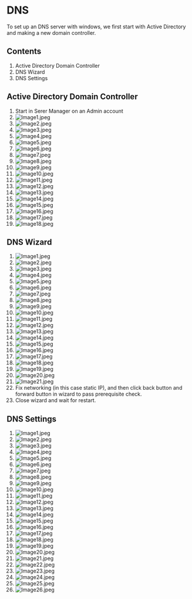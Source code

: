 # DNS
To set up an DNS server with windows, we first start with Active Directory and making a new domain controller.

## Contents
1. Active Directory Domain Controller
2. DNS Wizard
3. DNS Settings

## Active Directory Domain Controller
1. Start in Serer Manager on an Admin account
2. ![Image1.jpeg](Assets%2FADandDNS%2FDNSpart1%2FImage1.jpeg)
3. ![Image2.jpeg](Assets%2FADandDNS%2FDNSpart1%2FImage2.jpeg)
4. ![Image3.jpeg](Assets%2FADandDNS%2FDNSpart1%2FImage3.jpeg)
5. ![Image4.jpeg](Assets%2FADandDNS%2FDNSpart1%2FImage4.jpeg)
6. ![Image5.jpeg](Assets%2FADandDNS%2FDNSpart1%2FImage5.jpeg)
7. ![Image6.jpeg](Assets%2FADandDNS%2FDNSpart1%2FImage6.jpeg)
8. ![Image7.jpeg](Assets%2FADandDNS%2FDNSpart1%2FImage7.jpeg)
9. ![Image8.jpeg](Assets%2FADandDNS%2FDNSpart1%2FImage8.jpeg)
10. ![Image9.jpeg](Assets%2FADandDNS%2FDNSpart1%2FImage9.jpeg)
11. ![Image10.jpeg](Assets%2FADandDNS%2FDNSpart1%2FImage10.jpeg)
12. ![Image11.jpeg](Assets%2FADandDNS%2FDNSpart1%2FImage11.jpeg)
13. ![Image12.jpeg](Assets%2FADandDNS%2FDNSpart1%2FImage12.jpeg)
14. ![Image13.jpeg](Assets%2FADandDNS%2FDNSpart1%2FImage13.jpeg)
15. ![Image14.jpeg](Assets%2FADandDNS%2FDNSpart1%2FImage14.jpeg)
16. ![Image15.jpeg](Assets%2FADandDNS%2FDNSpart1%2FImage15.jpeg)
17. ![Image16.jpeg](Assets%2FADandDNS%2FDNSpart1%2FImage16.jpeg)
18. ![Image17.jpeg](Assets%2FADandDNS%2FDNSpart1%2FImage17.jpeg)
19. ![Image18.jpeg](Assets%2FADandDNS%2FDNSpart1%2FImage18.jpeg)

## DNS Wizard
1. ![Image1.jpeg](Assets%2FADandDNS%2FDNSpart2%2FImage1.jpeg)
2. ![Image2.jpeg](Assets%2FADandDNS%2FDNSpart2%2FImage2.jpeg)
3. ![Image3.jpeg](Assets%2FADandDNS%2FDNSpart2%2FImage3.jpeg)
4. ![Image4.jpeg](Assets%2FADandDNS%2FDNSpart2%2FImage4.jpeg)
5. ![Image5.jpeg](Assets%2FADandDNS%2FDNSpart2%2FImage5.jpeg)
6. ![Image6.jpeg](Assets%2FADandDNS%2FDNSpart2%2FImage6.jpeg)
7. ![Image7.jpeg](Assets%2FADandDNS%2FDNSpart2%2FImage7.jpeg)
8. ![Image8.jpeg](Assets%2FADandDNS%2FDNSpart2%2FImage8.jpeg)
9. ![Image9.jpeg](Assets%2FADandDNS%2FDNSpart2%2FImage9.jpeg)
10. ![Image10.jpeg](Assets%2FADandDNS%2FDNSpart2%2FImage10.jpeg)
11. ![Image11.jpeg](Assets%2FADandDNS%2FDNSpart2%2FImage11.jpeg)
12. ![Image12.jpeg](Assets%2FADandDNS%2FDNSpart2%2FImage12.jpeg)
13. ![Image13.jpeg](Assets%2FADandDNS%2FDNSpart2%2FImage13.jpeg)
14. ![Image14.jpeg](Assets%2FADandDNS%2FDNSpart2%2FImage14.jpeg)
15. ![Image15.jpeg](Assets%2FADandDNS%2FDNSpart2%2FImage15.jpeg)
16. ![Image16.jpeg](Assets%2FADandDNS%2FDNSpart2%2FImage16.jpeg)
17. ![Image17.jpeg](Assets%2FADandDNS%2FDNSpart2%2FImage17.jpeg)
18. ![Image18.jpeg](Assets%2FADandDNS%2FDNSpart2%2FImage18.jpeg)
19. ![Image19.jpeg](Assets%2FADandDNS%2FDNSpart2%2FImage19.jpeg)
20. ![Image20.jpeg](Assets%2FADandDNS%2FDNSpart2%2FImage20.jpeg)
21. ![Image21.jpeg](Assets%2FADandDNS%2FDNSpart2%2FImage21.jpeg)
22. Fix networking (in this case static IP), and then click back button and forward button in wizard to pass prerequisite check.
23. Close wizard and wait for restart.

## DNS Settings
1. ![Image1.jpeg](Assets%2FADandDNS%2FDNSpart3%2FImage1.jpeg)
2. ![Image2.jpeg](Assets%2FADandDNS%2FDNSpart3%2FImage2.jpeg)
3. ![Image3.jpeg](Assets%2FADandDNS%2FDNSpart3%2FImage3.jpeg)
4. ![Image4.jpeg](Assets%2FADandDNS%2FDNSpart3%2FImage4.jpeg)
5. ![Image5.jpeg](Assets%2FADandDNS%2FDNSpart3%2FImage5.jpeg)
6. ![Image6.jpeg](Assets%2FADandDNS%2FDNSpart3%2FImage6.jpeg)
7. ![Image7.jpeg](Assets%2FADandDNS%2FDNSpart3%2FImage7.jpeg)
8. ![Image8.jpeg](Assets%2FADandDNS%2FDNSpart3%2FImage8.jpeg)
9. ![Image9.jpeg](Assets%2FADandDNS%2FDNSpart3%2FImage9.jpeg)
10. ![Image10.jpeg](Assets%2FADandDNS%2FDNSpart3%2FImage10.jpeg)
11. ![Image11.jpeg](Assets%2FADandDNS%2FDNSpart3%2FImage11.jpeg)
12. ![Image12.jpeg](Assets%2FADandDNS%2FDNSpart3%2FImage12.jpeg)
13. ![Image13.jpeg](Assets%2FADandDNS%2FDNSpart3%2FImage13.jpeg)
14. ![Image14.jpeg](Assets%2FADandDNS%2FDNSpart3%2FImage14.jpeg)
15. ![Image15.jpeg](Assets%2FADandDNS%2FDNSpart3%2FImage15.jpeg)
16. ![Image16.jpeg](Assets%2FADandDNS%2FDNSpart3%2FImage16.jpeg)
17. ![Image17.jpeg](Assets%2FADandDNS%2FDNSpart3%2FImage17.jpeg)
18. ![Image18.jpeg](Assets%2FADandDNS%2FDNSpart3%2FImage18.jpeg)
19. ![Image19.jpeg](Assets%2FADandDNS%2FDNSpart3%2FImage19.jpeg)
20. ![Image20.jpeg](Assets%2FADandDNS%2FDNSpart3%2FImage20.jpeg)
21. ![Image21.jpeg](Assets%2FADandDNS%2FDNSpart3%2FImage21.jpeg)
22. ![Image22.jpeg](Assets%2FADandDNS%2FDNSpart3%2FImage22.jpeg)
23. ![Image23.jpeg](Assets%2FADandDNS%2FDNSpart3%2FImage23.jpeg)
24. ![Image24.jpeg](Assets%2FADandDNS%2FDNSpart3%2FImage24.jpeg)
25. ![Image25.jpeg](Assets%2FADandDNS%2FDNSpart3%2FImage25.jpeg)
26. ![Image26.jpeg](Assets%2FADandDNS%2FDNSpart3%2FImage26.jpeg)